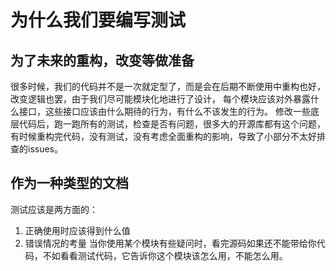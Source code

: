 # 为什么我们要编写测试
## 为了未来的重构，改变等做准备
很多时候，我们的代码并不是一次就定型了，而是会在后期不断使用中重构也好，改变逻辑也罢，由于我们尽可能模块化地进行了设计，
每个模块应该对外暴露什么接口，这些接口应该由什么期待的行为，有什么不该发生的行为。
修改一些底层代码后，跑一跑所有的测试，检查是否有问题，很多大的开源库都有这个问题，
有时候重构完代码，没有测试，没有考虑全面重构的影响，导致了小部分不太好排查的issues。
## 作为一种类型的文档
测试应该是两方面的：
1. 正确使用时应该得到什么值
2. 错误情况的考量
当你使用某个模块有些疑问时，看完源码如果还不能带给你代码，不如看看测试代码，它告诉你这个模块该怎么用，不能怎么用。